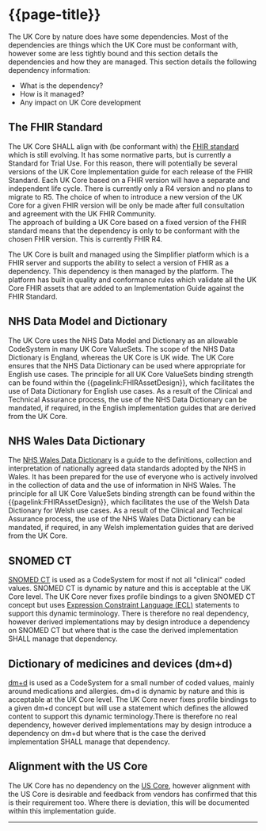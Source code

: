 # {{page-title}}

The UK Core by nature does have some dependencies. Most of the dependencies are things which the UK Core must be conformant with, however some are less tightly bound and this section details the dependencies and how they are managed. This section details the following dependency information:

- What is the dependency? 
- How is it managed?
- Any impact on UK Core development

## The FHIR Standard

The UK Core SHALL align with (be conformant with) the <a href="https://simplifier.net/guide/HL7FHIRUKCoreDesignandDevelopmentApproach/Home/Glossary#G1" Target="_blank">FHIR standard</a> which is still evolving. It has some normative parts, but is currently a Standard for Trial Use. For this reason, there will potentially be several versions of the UK Core Implementation guide for each release of the FHIR Standard. Each UK Core based on a FHIR version will have a separate and independent life cycle. There is currently only a R4 version and no plans to migrate to R5. The choice of when to introduce a new version of the UK Core for a given FHIR version will be only be made after full consultation and agreement with the UK FHIR Community.  
The approach of building a UK Core based on a fixed version of the FHIR standard means that the dependency is only to be conformant with the chosen FHIR version. This is currently FHIR R4. 

The UK Core is built and managed using the Simplifier platform which is a FHIR server and supports the ability to select a version of FHIR as a dependency. This dependency is then managed by the platform. The platform has built in quality and conformance rules which validate all the UK Core FHIR assets that are added to an Implementation Guide against the FHIR Standard.
 
## NHS Data Model and Dictionary

The UK Core uses the NHS Data Model and Dictionary as an allowable CodeSystem in many UK Core ValueSets. The scope of the NHS Data Dictionary is England, whereas the UK Core is UK wide. The UK Core ensures that the NHS Data Dictionary can be used where appropriate for English use cases. The principle for all UK Core ValueSets binding strength can be found within the {{pagelink:FHIRAssetDesign}}, which facilitates the use of Data Dictionary for English use cases. As a result of the Clinical and Technical Assurance process, the use of the NHS Data Dictionary can be mandated, if required, in the English implementation guides that are derived from the UK Core. 

## NHS Wales Data Dictionary 
The <a href="https://simplifier.net/guide/HL7FHIRUKCoreDesignandDevelopmentApproach/Home/Glossary#G15" Target="_blank">NHS Wales Data Dictionary</a> is a guide to the definitions, collection and interpretation of nationally agreed data standards adopted by the NHS in Wales. It has been prepared for the use of everyone who is actively involved in the collection of data and the use of information in NHS Wales. The principle for all UK Core ValueSets binding strength can be found within the {{pagelink:FHIRAssetDesign}}, which facilitates the use of the Welsh Data Dictionary for Welsh use cases. As a result of the Clinical and Technical Assurance process, the use of the NHS Wales Data Dictionary can be mandated, if required, in any Welsh implementation guides that are derived from the UK Core.   

## SNOMED CT 
<a href="https://simplifier.net/guide/HL7FHIRUKCoreDesignandDevelopmentApproach/Home/Glossary#G16" Target="_blank">SNOMED CT</a> is used as a CodeSystem for most if not all "clinical" coded values. SNOMED CT is dynamic by nature and this is acceptable at the UK Core level. The UK Core never fixes profile bindings to a given SNOMED CT concept but uses <a href="https://simplifier.net/guide/HL7FHIRUKCoreDesignandDevelopmentApproach/Home/Glossary#G16" Target="_blank">Expression Constraint Language (ECL)</a> statements to support this dynamic terminology. There is therefore no real dependency, however derived implementations may by design introduce a dependency on SNOMED CT but where that is the case the derived implementation SHALL manage that dependency.

## Dictionary of medicines and devices (dm+d)
<a href="https://simplifier.net/guide/HL7FHIRUKCoreDesignandDevelopmentApproach/Home/Glossary#G17" Target="_blank">dm+d</a> is used as a CodeSystem for a small number of coded values, mainly around medications and allergies. dm+d is dynamic by nature and this is acceptable at the UK Core level. The UK Core never fixes profile bindings to a given dm+d concept but will use a statement which defines the allowed content to support this dynamic terminology.There is therefore no real dependency, however derived implementations may by design introduce a dependency on dm+d but where that is the case the derived implementation SHALL manage that dependency.

## Alignment with the US Core
The UK Core has no dependency on the <a href="https://simplifier.net/guide/HL7FHIRUKCoreDesignandDevelopmentApproach/Home/Glossary#G17" Target="_blank">US Core</a>, however alignment with the US Core is desirable and feedback from vendors has confirmed that this is their requirement too. Where there is deviation, this will be documented within this implementation guide. 

---

